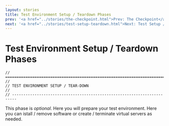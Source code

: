 ```yaml
---
layout: stories
title: Test Environment Setup / Teardown Phases
prev: '<a href="../stories/the-checkpoint.html">Prev: The Checkpoint</a>'
next: '<a href="../stories/test-setup-teardown.html">Next: Test Setup / Teardown Phases</a>'
---
```


# Test Environment Setup / Teardown Phases


    // ========================================================================
    //
    // TEST ENVIRONMENT SETUP / TEAR-DOWN
    //
    // ------------------------------------------------------------------------

This phase is *optional*. Here you will prepare your test environment.  Here 
you can istall / remove software or create / terminate virtual servers as needed.

